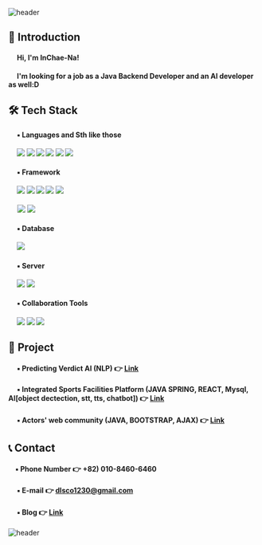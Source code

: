![header](https://capsule-render.vercel.app/api?type=waving&color=3481FE&height=250&width=400&section=header&text=Welcome%20to%20INCHAE's%20Github%20&fontSize=50&fontColor=FFFFFF)

## 👋 Introduction 
 
#### &emsp; Hi, I'm InChae-Na!<br>
<!-- #### &emsp; I'm looking for a job as an Developer! -->
#### &emsp; I'm looking for a job as a Java Backend Developer and an AI developer as well:D
<!-- 
#### &emsp; [![Anurag's github stats](https://github-readme-stats.vercel.app/api?username=dlsco123)](https://github.com/anuraghazra/github-readme-stats) -->


## 🛠 Tech Stack

#### &emsp; ▪ Languages and Sth like those
#### &emsp; <img src="https://img.shields.io/badge/python-3776AB?style=for-the-badge&logo=python&logoColor=white"> <img src="https://img.shields.io/badge/java-FC4C02?style=for-the-badge&logo=java&logoColor=white"> <img src="https://img.shields.io/badge/sql-003B57?style=for-the-badge&logo=sql&logoColor=white"> <img src="https://img.shields.io/badge/javascript-F7DF1E?style=for-the-badge&logo=javascript&logoColor=white"> <img src="https://img.shields.io/badge/css3-1572B6?style=for-the-badge&logo=css3&logoColor=white"> <img src="https://img.shields.io/badge/html5-E34F26?style=for-the-badge&logo=html5&logoColor=white">
#### &emsp; ▪ Framework
#### &emsp; <img src="https://img.shields.io/badge/spring-6DB33F?style=for-the-badge&logo=spring&logoColor=white"> <img src="https://img.shields.io/badge/spring boot-6DB33F?style=for-the-badge&logo=spring boot&logoColor=white"> <img src="https://img.shields.io/badge/react-61DAFB?style=for-the-badge&logo=react&logoColor=white"> <img src="https://img.shields.io/badge/tensorflow-FF6F00?style=for-the-badge&logo=tensorflow&logoColor=white"> <img src="https://img.shields.io/badge/nodedotjs-339933?style=for-the-badge&logo=nodedotjs&logoColor=white">
&emsp; <img src="https://img.shields.io/badge/bootstrap-7952B3?style=for-the-badge&logo=bootstrap&logoColor=white"> <img src="https://img.shields.io/badge/jquery-0769AD?style=for-the-badge&logo=jquery&logoColor=white"> 
#### &emsp; ▪ Database
#### &emsp; <img src="https://img.shields.io/badge/mysql-4479A1?style=for-the-badge&logo=mysql&logoColor=white">

#### &emsp; ▪ Server
#### &emsp; <img src="https://img.shields.io/badge/amazonaws-232F3E?style=for-the-badge&logo=amazonaws&logoColor=white"> <img src="https://img.shields.io/badge/apachetomcat-F8DC75?style=for-the-badge&logo=apachetomcat&logoColor=white">

#### &emsp; ▪ Collaboration Tools
#### &emsp; <img src="https://img.shields.io/badge/figma-F24E1E?style=for-the-badge&logo=figma&logoColor=white">  <img src="https://img.shields.io/badge/notion-000000?style=for-the-badge&logo=notion&logoColor=white"> <img src="https://img.shields.io/badge/github-181717?style=for-the-badge&logo=github&logoColor=white">
## 📃 Project

#### &emsp; ▪ Predicting Verdict AI (NLP) 👉 [Link](https://github.com/dlsco123/mtvsDacon)
#### &emsp; ▪ Integrated Sports Facilities Platform (JAVA SPRING, REACT, Mysql, AI[object dectection, stt, tts, chatbot]) 👉 [Link](https://github.com/GPT5Final)
#### &emsp; ▪ Actors' web community (JAVA, BOOTSTRAP, AJAX) 👉 [Link](https://github.com/BestTeam-Multicampus)

## 📞 Contact

#### &emsp;▪ Phone Number 👉 +82) 010-8460-6460
#### &emsp; ▪ E-mail 👉 dlsco1230@gmail.com
#### &emsp; ▪ Blog 👉 [Link](https://blog.naver.com/dlsco123)

![header](https://capsule-render.vercel.app/api?type=waving&color=3481FE&height=250&width=400&section=footer&text=Thank%20you%20&fontSize=50&fontColor=FFFFFF)
